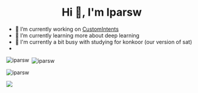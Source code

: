 <h1 align="center">Hi 👋, I'm Iparsw</h1>

- 🔭 I’m currently working on [CustomIntents](https://github.com/iparsw/custom-intent)
- 🌱 I’m currently learning more about deep learning
- :closed_book: I'm currently a bit busy with studying for konkoor (our version of sat)
- 

<p><img align="left" src="https://github-readme-stats.vercel.app/api/top-langs?username=iparsw&show_icons=true&locale=en&layout=compac&theme=dark" alt="iparsw" /></p>

<p>&nbsp;<img align="center" src="https://github-readme-stats.vercel.app/api?username=iparsw&show_icons=true&locale=en&theme=dark" alt="iparsw" /></p>

<p><img align="center" src="https://github-readme-streak-stats.herokuapp.com/?user=iparsw&theme=dark" alt="iparsw" /></p>


![](https://komarev.com/ghpvc/?username=iparsw&color=green)
